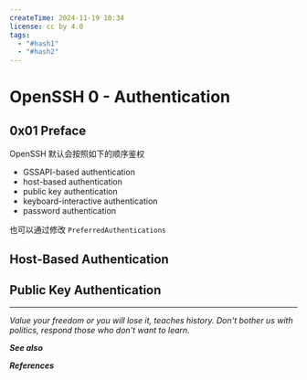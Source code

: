 ```yaml
---
createTime: 2024-11-19 10:34
license: cc by 4.0
tags:
  - "#hash1"
  - "#hash2"
---
```


# OpenSSH 0 - Authentication

## 0x01 Preface

OpenSSH 默认会按照如下的顺序鉴权

- GSSAPI-based authentication
- host-based authentication
- public key authentication
- keyboard-interactive authentication
- password authentication

也可以通过修改 `PreferredAuthentications`

## Host-Based Authentication

## Public Key Authentication



---
*Value your freedom or you will lose it, teaches history. Don't bother us with politics, respond those who don't want to learn.*

***See also***



***References***


